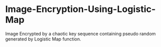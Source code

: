 # Image-Encryption-Using-Logistic-Map
Image Encrypted by a chaotic key sequence containing pseudo random generated by Logistic Map function.
